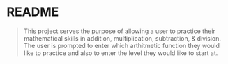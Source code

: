 # README

> This project serves the purpose of allowing a user to practice their mathematical skills in addition, multiplication, subtraction, & division. The user is prompted to enter which arthitmetic function they would like to practice and also to enter the level they would like to start at. 

